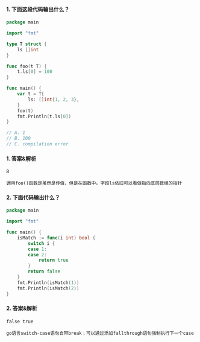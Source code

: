 #### 1. 下面这段代码输出什么？

```go
package main

import "fmt"

type T struct {
	ls []int
}

func foo(t T) {
	t.ls[0] = 100
}

func main() {
	var t = T{
		ls: []int{1, 2, 3},
	}
	foo(t)
	fmt.Println(t.ls[0])
}

// A. 1
// B. 100
// C. compilation error
```

#### 1. 答案&解析

```text
B

调用foo()函数是虽然是传值，但是在函数中。字段ls依旧可以看做指向底层数组的指针
```

#### 2. 下面代码输出什么？

```go
package main

import "fmt"

func main() {
	isMatch := func(i int) bool {
		switch i {
		case 1:
		case 2:
			return true
		}
		return false
	}
	fmt.Println(isMatch(1))
	fmt.Println(isMatch(2))
}
```

#### 2. 答案&解析

```text
false true

go语言switch-case语句自带break；可以通过添加fallthrough语句强制执行下一个case
```
